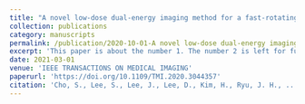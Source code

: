 ```yaml
---
title: "A novel low-dose dual-energy imaging method for a fast-rotating gantry-type CT scanner"
collection: publications
category: manuscripts
permalink: /publication/2020-10-01-A novel low-dose dual-energy imaging method for a fast-rotating gantry-type CT scanner.md
excerpt: 'This paper is about the number 1. The number 2 is left for future work.'
date: 2021-03-01
venue: 'IEEE TRANSACTIONS ON MEDICAL IMAGING'
paperurl: 'https://doi.org/10.1109/TMI.2020.3044357'
citation: 'Cho, S., Lee, S., Lee, J., Lee, D., Kim, H., Ryu, J. H., ... & Cho, S. (2020). &quot;A novel low-dose dual-energy imaging method for a fast-rotating gantry-type CT scanner.&quot; <i>IEEE Transactions on Medical Imaging<i>, 40(3), 1007-1020.'
---
```

